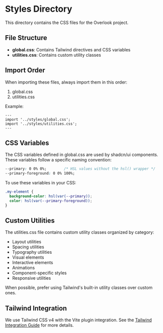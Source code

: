 # Styles Directory

This directory contains the CSS files for the Overlook project.

## File Structure

- **global.css**: Contains Tailwind directives and CSS variables
- **utilities.css**: Contains custom utility classes

## Import Order

When importing these files, always import them in this order:

1. global.css
2. utilities.css

Example:
```astro
---
import '../styles/global.css';
import '../styles/utilities.css';
---
```

## CSS Variables

The CSS variables defined in global.css are used by shadcn/ui components. These variables follow a specific naming convention:

```css
--primary: 0 0% 0%;        /* HSL values without the hsl() wrapper */
--primary-foreground: 0 0% 100%;
```

To use these variables in your CSS:

```css
.my-element {
  background-color: hsl(var(--primary));
  color: hsl(var(--primary-foreground));
}
```

## Custom Utilities

The utilities.css file contains custom utility classes organized by category:

- Layout utilities
- Spacing utilities
- Typography utilities
- Visual elements
- Interactive elements
- Animations
- Component-specific styles
- Responsive utilities

When possible, prefer using Tailwind's built-in utility classes over custom ones.

## Tailwind Integration

We use Tailwind CSS v4 with the Vite plugin integration. See the [Tailwind Integration Guide](../../docs/tailwind-integration.md) for more details.
